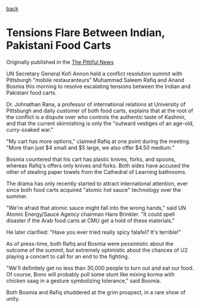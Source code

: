 [back](/writing.html)

# Tensions Flare Between Indian, Pakistani Food Carts
Originally published in the [The Pittiful News](http://www.pittifulnews.com)

UN Secretary General Kofi Annon held a conflict resolution summit with Pittsburgh "mobile restauranteurs" Muhammad Saleem Rafiq and Anand Bosmia this morning to resolve escalating tensions between the Indian and Pakistani food carts.

Dr. Johnathan Rana, a professor of international relations at University of Pittsburgh and daily customer of both food carts, explains that at the root of the conflict is a dispute over who controls the authentic taste of Kashmir, and that the current skirmishing is only the "outward vestiges of an age-old, curry-soaked war."

"My cart has more options," claimed Rafiq at one point during the meeting. "More than just $4 small and $5 large, we also offer $4.50 medium."

Bosmia countered that his cart has plastic knives, forks, and spoons, whereas Rafiq's offers only knives and forks. Both sides have accused the other of stealing paper towels from the Cathedral of Learning bathrooms.

The drama has only recently started to attract international attention, ever since both food carts acquired "atomic hot sauce" technology over the summer.

"We're afraid that atomic sauce might fall into the wrong hands," said UN Atomic Energy/Sauce Agency chairman Hans Brinkler. "It could spell disaster if the Arab food carts at CMU get a hold of these materials."

He later clarified: "Have you ever tried really spicy falafel? It's terrible!"

As of press-time, both Rafiq and Bosmia were pessimistic about the outcome of the  summit, but extremely optimistic about the chances of U2 playing a concert to call for an end to the fighting.

"We'll definitely get no less than 30,000 people to turn out and eat our food. Of course, Bono will probably pull some stunt like mixing korma with chicken saag in a gesture symbolizing tolerance," said Bosmia.

Both Bosmia and Rafiq shuddered at the grim prospect, in a rare show of unity.

